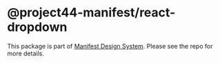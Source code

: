 # @project44-manifest/react-dropdown

This package is part of [Manifest Design System](https://github.com/project44/manifest). Please see
the repo for more details.
